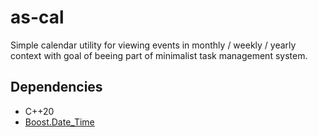 # as-cal

Simple calendar utility for viewing events in monthly / weekly / yearly context
with goal of beeing part of minimalist task management system.


## Dependencies
- C++20
- [Boost.Date\_Time](https://www.boost.org/doc/libs/1_62_0/doc/html/date_time.html)
